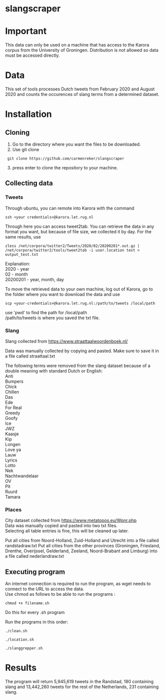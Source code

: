 # slangscraper

# Important 
This data can only be used on a machine that has access to the Karora corpus from the University of Groningen. Distribution is not allowed so data must be accessed directly.


# Data

This set of tools processes Dutch tweets from February 2020 and August 2020 and counts the occurences of slang terms from a determined dataset.

# Installation

## Cloning

1. Go to the directory where you want the files to be downloaded.  
2. Use git clone  
```
 git clone https://github.com/carmenreker/slangscraper
```
3. press enter to clone the repository to your machine.

## Collecting data

### Tweets

Through ubuntu, you can remote into Karora with the command
```
ssh <your credentials>@karora.let.rug.nl
```
Through here you can access tweet2tab. You can retrieve the data in any format you want, but because of file size, we collected it by day.
For the same results, use
```
zless /net/corpora/twitter2/Tweets/2020/02/20200201*.out.gz | /net/corpora/twitter2/tools/tweet2tab -i user.location text > output_test.txt
```
Explanation:  
2020 - year  
02 - month  
20200201 - year, month, day  

To move the retrieved data to your own machine, log out of Karora, go to the folder where you want to download the data and use
```
scp <your-credentials>@karora.let.rug.nl:/path/to/tweets /local/path
```
use 'pwd' to find the path for /local/path  
/path/to/tweets is where you saved the txt file.  

### Slang

Slang collected from https://www.straattaalwoordenboek.nl/

Data was manually collected by copying and pasted. Make sure to save it in a file called straattaal.txt

The following terms were removed from the slang dataset because of a double meaning with standard Dutch or English:  
Anti  
Bumpers  
Chick  
Chillen  
Das  
Ede  
For Real  
Greedy  
Goofy  
Ice  
JWZ  
Kaasje  
Kip  
Longen  
Love ya  
Lauw  
Lyrics  
Lotto  
Nek  
Nachtwandelaar  
OV  
Pit  
Ruurd  
Tamara  

### Places

City dataset collected from https://www.metatopos.eu/Wpnr.php  
Data was manually copied and pasted into two txt files.  
Selecting all table entries is fine, this will be cleaned up later.  

Put all cities from Noord-Holland, Zuid-Holland and Utrecht into a file called randstadraw.txt
Put all cities from the other provinces (Groningen, Friesland, Drenthe, Overijssel, Gelderland, Zeeland, Noord-Brabant and Limburg) into a file called nederlandraw.txt

## Executing program

An internet connection is required to run the program, as wget needs to connect to the URL to access the data.  
Use chmod as follows to be able to run the programs :
```
chmod +x filename.sh
```
Do this for every .sh program

Run the programs in this order:
```
./clean.sh
```
```
./location.sh
```
```
./slanggrepper.sh
```
# Results

The program will return 5,945,619 tweets in the Randstad, 180 containing slang and 13,442,260 tweets for the rest of the Netherlands, 231 containing slang.
